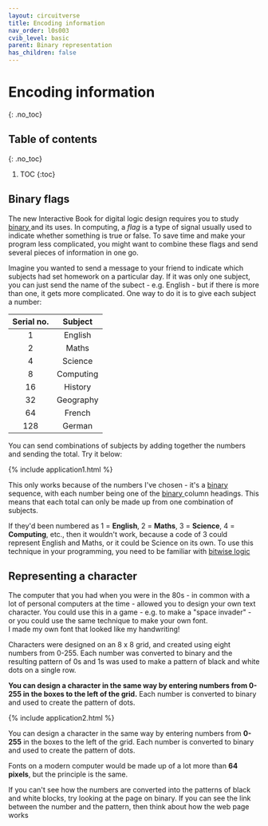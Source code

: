 ```yaml
---
layout: circuitverse
title: Encoding information
nav_order: l0s003
cvib_level: basic
parent: Binary representation
has_children: false
---
```



# Encoding information
{: .no_toc}


## Table of contents
{: .no_toc}

1. TOC
{:toc}

## Binary flags
The new Interactive Book  for digital logic design requires you to study [binary ](https://learn.circuitverse.org/docs/binary.html) and its uses.
In computing, a <em>flag</em> is a type of signal usually used to indicate whether something is true or false. To save time and make your program less complicated, you might want to combine these flags and send several pieces of information in one go.

Imagine you wanted to send a message to your friend to indicate which subjects had set homework on a particular day. If it was only one subject, you can just send the name of the subect - e.g. English - but if there is more than one, it gets more complicated. One way to do it is to give each subject a number:

| Serial no.      | Subject     |
|:------------:|:------------:|
| 1            |     English        | 
| 2            |       Maths      | 
| 4            |      Science       | 
| 8            |         Computing    | 
| 16            |       History     | 
| 32           |      Geography       | 
| 64           |        French     | 
| 128          |       German      | 


You can send combinations of subjects by adding together the numbers and sending the total. Try it below:


{% include application1.html %}


This only works because of the numbers I've chosen - it's a [binary ](https://learn.circuitverse.org/docs/binary.html) sequence, with each number being one of the [binary ](https://learn.circuitverse.org/docs/binary.html)column headings. 
This means that each total can only be made up from one combination of subjects.

If they'd been numbered as 1 = **English**, 2 = **Maths**, 3 = **Science**, 4 = **Computing**, etc., then it wouldn't work, because a code of 3 could represent English and Maths, or it could be Science on its own. 
To use this technique in your programming, you need to be familiar with [bitwise logic ](https://learn.circuitverse.org/docs/binary2.html)


## Representing a character

The computer that you had when you were in the 80s - in common with a lot of personal computers at the time - allowed you to design your own text character.  You could use this in a game - e.g. to make a "space invader" - or you could use the same technique to make your own font.  
I made my own font that looked like my handwriting!

Characters were designed on an 8 x 8 grid, and created using eight numbers from 0-255.  Each number was converted to binary and the resulting pattern of 0s and 1s was used to make a pattern of black and white dots on a single row.

**You can design a character in the same way by entering numbers from 0-255 in the boxes to the left of the grid.**  Each number is converted to binary and used to create the pattern of dots.

{% include application2.html %}


You can design a character in the same way by entering numbers from **0-255** in the boxes to the left of the grid.  Each number is converted to binary and used to create the pattern of dots.

Fonts on a modern computer would be made up of a lot more than **64 pixels**, but the principle is the same.

If you can't see how the numbers are converted into the patterns of black and white blocks, try looking at the page on binary.  If you can see the link between the number and the pattern, then think about how the web page works
